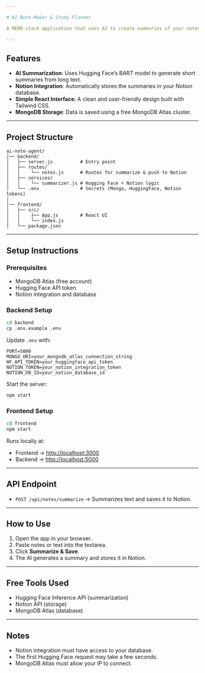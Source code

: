 ```yaml
---

# AI Note-Maker & Study Planner

A MERN stack application that uses AI to create summaries of your notes and saves them directly to Notion. It relies only on free APIs and tools.

---
```


## Features

* **AI Summarization**: Uses Hugging Face’s BART model to generate short summaries from long text.
* **Notion Integration**: Automatically stores the summaries in your Notion database.
* **Simple React Interface**: A clean and user-friendly design built with Tailwind CSS.
* **MongoDB Storage**: Data is saved using a free MongoDB Atlas cluster.

---

## Project Structure

```
ai-note-agent/
│── backend/
│   ├── server.js          # Entry point
│   ├── routes/
│   │    └── notes.js      # Routes for summarize & push to Notion
│   ├── services/
│   │    └── summarizer.js # Hugging Face + Notion logic
│   └── .env               # Secrets (Mongo, HuggingFace, Notion tokens)
│
│── frontend/
│   ├── src/
│   │    ├── App.js        # React UI
│   │    └── index.js
│   └── package.json
```

---

## Setup Instructions

### Prerequisites

* MongoDB Atlas (free account)
* Hugging Face API token
* Notion integration and database

### Backend Setup

```bash
cd backend
cp .env.example .env
```

Update `.env` with:

```
PORT=5000
MONGO_URI=your_mongodb_atlas_connection_string
HF_API_TOKEN=your_huggingface_api_token
NOTION_TOKEN=your_notion_integration_token
NOTION_DB_ID=your_notion_database_id
```

Start the server:

```bash
npm start
```

### Frontend Setup

```bash
cd frontend
npm start
```

Runs locally at:

* Frontend → [http://localhost:3000](http://localhost:3000)
* Backend → [http://localhost:5000](http://localhost:5000)

---

## API Endpoint

* `POST /api/notes/summarize` → Summarizes text and saves it to Notion.

---

## How to Use

1. Open the app in your browser.
2. Paste notes or text into the textarea.
3. Click **Summarize & Save**.
4. The AI generates a summary and stores it in Notion.

---

## Free Tools Used

* Hugging Face Inference API (summarization)
* Notion API (storage)
* MongoDB Atlas (database)

---

## Notes

* Notion integration must have access to your database.
* The first Hugging Face request may take a few seconds.
* MongoDB Atlas must allow your IP to connect.
